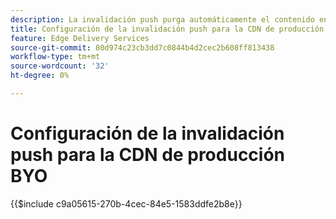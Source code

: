 ```yaml
---
description: La invalidación push purga automáticamente el contenido en la CDN de producción del cliente (p. ej. www.yourdomain.com), cada vez que un autor publica cambios de contenido.
title: Configuración de la invalidación push para la CDN de producción BYO
feature: Edge Delivery Services
source-git-commit: 80d974c23cb3dd7c0844b4d2cec2b608ff813438
workflow-type: tm+mt
source-wordcount: '32'
ht-degree: 0%

---
```


# Configuración de la invalidación push para la CDN de producción BYO

{{$include c9a05615-270b-4cec-84e5-1583ddfe2b8e}}